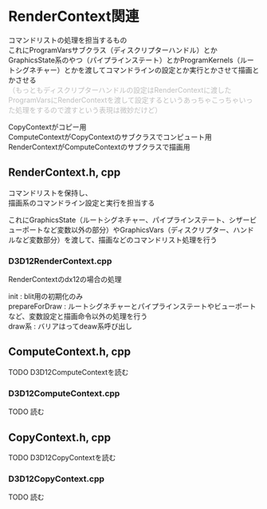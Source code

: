 # RenderContext関連
コマンドリストの処理を担当するもの  
これにProgramVarsサブクラス（ディスクリプターハンドル）とかGraphicsState系のやつ（パイプラインステート）とかProgramKernels（ルートシグネチャー）とかを渡してコマンドラインの設定とか実行とかさせて描画とかさせる  
<font color=#bfbfbf>（もっともディスクリプターハンドルの設定はRenderContextに渡したProgramVarsにRenderContextを渡して設定するというあっちゃこっちゃいった処理をするので渡すという表現は微妙だけど）</font>


CopyContextがコピー用  
ComputeContextがCopyContextのサブクラスでコンピュート用  
RenderContextがComputeContextのサブクラスで描画用  

## RenderContext.h, cpp
コマンドリストを保持し、  
描画系のコマンドライン設定と実行を担当する  

これにGraphicsState（ルートシグネチャー、パイプラインステート、シザービューポートなど変数以外の部分）やGraphicsVars（ディスクリプター、ハンドルなど変数部分）を渡して、描画などのコマンドリスト処理を行う  

### D3D12RenderContext.cpp
RenderContextのdx12の場合の処理  

init : blit用の初期化のみ  
prepareForDraw : ルートシグネチャーとパイプラインステートやビューポートなど、変数設定と描画命令以外の処理を行う  
draw系 : バリアはってdeaw系呼び出し  



## ComputeContext.h, cpp
TODO    D3D12ComputeContextを読む  


### D3D12ComputeContext.cpp
TODO   読む  



## CopyContext.h, cpp
TODO  D3D12CopyContextを読む  


### D3D12CopyContext.cpp
TODO  読む  

<!--stackedit_data:
eyJoaXN0b3J5IjpbMjEzMDMwMTkyMiwxOTA3MjUxMTM1LDI5Nj
U0NzYzNiwtNjcwNjc0ODEwLDEzNTc1MTMzMzksLTE3NDY1OTYy
NTIsLTE4OTY2MDgzNTAsMTI0NTgxMjU0MSwtMTkxMTk2NTkwMy
wxNTg1MTA0NTcwLC0xNDQwNzY1NjI1LDQyNTM0ODQ1OSwtMTMy
MTY2ODU5NiwzMTM2NjAyMzUsLTExMDYzNjc3NDUsMTk5Nzk3NT
E0NywtMjEwNzkxOTg5NiwtODE4NTAxOTU4LC0xMTE4MDEzMTAz
LDk5NTA2NDEwOV19
-->